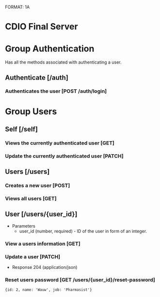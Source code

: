 FORMAT: 1A

# CDIO Final Server

# Group Authentication

Has all the methods associated with authenticating a user.

## Authenticate [/auth]

### Authenticates the user [POST /auth/login]


# Group Users 

## Self [/self]

### Views the currently authenticated user [GET]

### Update the currently authenticated user [PATCH]

## Users [/users]

### Creates a new user [POST]

### Views all users [GET]



## User [/users/{user_id}]

+ Parameters
    + user_id (number, required) - ID of the user in form of an integer.
    
   
### View a users information [GET]

### Update a user [PATCH]

+ Response 204 (application/json)

### Reset users password [GET /users/{user_id}/reset-password]

`{id: 2, name: 'Wauw', job: 'Pharmasist'}`
